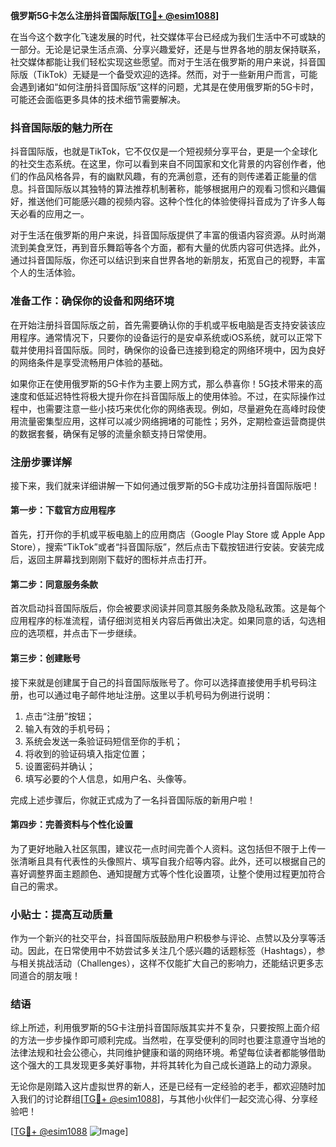 **俄罗斯5G卡怎么注册抖音国际版[[TG💪+ @esim1088](https://t.me/s/esim1088)]**

在当今这个数字化飞速发展的时代，社交媒体平台已经成为我们生活中不可或缺的一部分。无论是记录生活点滴、分享兴趣爱好，还是与世界各地的朋友保持联系，社交媒体都能让我们轻松实现这些愿望。而对于生活在俄罗斯的用户来说，抖音国际版（TikTok）无疑是一个备受欢迎的选择。然而，对于一些新用户而言，可能会遇到诸如“如何注册抖音国际版”这样的问题，尤其是在使用俄罗斯的5G卡时，可能还会面临更多具体的技术细节需要解决。

### 抖音国际版的魅力所在

抖音国际版，也就是TikTok，它不仅仅是一个短视频分享平台，更是一个全球化的社交生态系统。在这里，你可以看到来自不同国家和文化背景的内容创作者，他们的作品风格各异，有的幽默风趣，有的充满创意，还有的则传递着正能量的信息。抖音国际版以其独特的算法推荐机制著称，能够根据用户的观看习惯和兴趣偏好，推送他们可能感兴趣的视频内容。这种个性化的体验使得抖音成为了许多人每天必看的应用之一。

对于生活在俄罗斯的用户来说，抖音国际版提供了丰富的俄语内容资源。从时尚潮流到美食烹饪，再到音乐舞蹈等各个方面，都有大量的优质内容可供选择。此外，通过抖音国际版，你还可以结识到来自世界各地的新朋友，拓宽自己的视野，丰富个人的生活体验。

### 准备工作：确保你的设备和网络环境

在开始注册抖音国际版之前，首先需要确认你的手机或平板电脑是否支持安装该应用程序。通常情况下，只要你的设备运行的是安卓系统或iOS系统，就可以正常下载并使用抖音国际版。同时，确保你的设备已连接到稳定的网络环境中，因为良好的网络条件是享受流畅用户体验的基础。

如果你正在使用俄罗斯的5G卡作为主要上网方式，那么恭喜你！5G技术带来的高速度和低延迟特性将极大提升你在抖音国际版上的使用体验。不过，在实际操作过程中，也需要注意一些小技巧来优化你的网络表现。例如，尽量避免在高峰时段使用流量密集型应用，这样可以减少网络拥堵的可能性；另外，定期检查运营商提供的数据套餐，确保有足够的流量余额支持日常使用。

### 注册步骤详解

接下来，我们就来详细讲解一下如何通过俄罗斯的5G卡成功注册抖音国际版吧！

#### 第一步：下载官方应用程序

首先，打开你的手机或平板电脑上的应用商店（Google Play Store 或 Apple App Store），搜索“TikTok”或者“抖音国际版”，然后点击下载按钮进行安装。安装完成后，返回主屏幕找到刚刚下载好的图标并点击打开。

#### 第二步：同意服务条款

首次启动抖音国际版后，你会被要求阅读并同意其服务条款及隐私政策。这是每个应用程序的标准流程，请仔细浏览相关内容后再做出决定。如果同意的话，勾选相应的选项框，并点击下一步继续。

#### 第三步：创建账号

接下来就是创建属于自己的抖音国际版账号了。你可以选择直接使用手机号码注册，也可以通过电子邮件地址注册。这里以手机号码为例进行说明：

1. 点击“注册”按钮；
2. 输入有效的手机号码；
3. 系统会发送一条验证码短信至你的手机；
4. 将收到的验证码填入指定位置；
5. 设置密码并确认；
6. 填写必要的个人信息，如用户名、头像等。

完成上述步骤后，你就正式成为了一名抖音国际版的新用户啦！

#### 第四步：完善资料与个性化设置

为了更好地融入社区氛围，建议花一点时间完善个人资料。这包括但不限于上传一张清晰且具有代表性的头像照片、填写自我介绍等内容。此外，还可以根据自己的喜好调整界面主题颜色、通知提醒方式等个性化设置项，让整个使用过程更加符合自己的需求。

### 小贴士：提高互动质量

作为一个新兴的社交平台，抖音国际版鼓励用户积极参与评论、点赞以及分享等活动。因此，在日常使用中不妨尝试多关注几个感兴趣的话题标签（Hashtags），参与相关挑战活动（Challenges），这样不仅能扩大自己的影响力，还能结识更多志同道合的朋友哦！

### 结语

综上所述，利用俄罗斯的5G卡注册抖音国际版其实并不复杂，只要按照上面介绍的方法一步步操作即可顺利完成。当然啦，在享受便利的同时也要注意遵守当地的法律法规和社会公德心，共同维护健康和谐的网络环境。希望每位读者都能够借助这个强大的工具发现更多美好事物，并将其转化为自己成长道路上的动力源泉。

无论你是刚踏入这片虚拟世界的新人，还是已经有一定经验的老手，都欢迎随时加入我们的讨论群组[[TG💪+ @esim1088](https://t.me/s/esim1088)]，与其他小伙伴们一起交流心得、分享经验吧！

[[TG💪+ @esim1088](https://t.me/s/esim1088) ![Image](https://i.postimg.cc/4NQfJmqS/Snipaste-2025-05-13-00-14-12.png)]